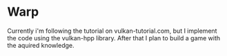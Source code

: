 # Warp

Currently i'm following the tutorial on vulkan-tutorial.com, but I implement the code using the vulkan-hpp library.
After that I plan to build a game with the aquired knowledge.

